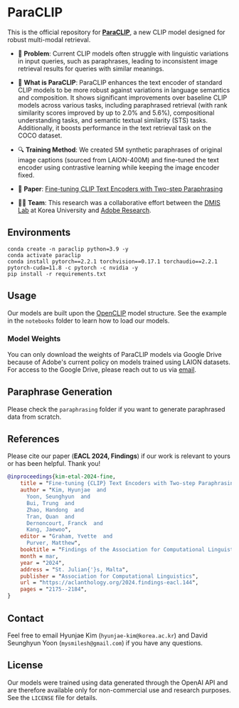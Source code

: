 # ParaCLIP

This is the official repository for [**ParaCLIP**](https://aclanthology.org/2024.findings-eacl.144/), a new CLIP model designed for robust multi-modal retrieval.

* 🤔 **Problem**: Current CLIP models often struggle with linguistic variations in input queries, such as paraphrases, leading to inconsistent image retrieval results for queries with similar meanings.

* 🚀 **What is ParaCLIP**: ParaCLIP enhances the text encoder of standard CLIP models to be more robust against variations in language semantics and composition. It shows significant improvements over baseline CLIP models across various tasks, including paraphrased retrieval (with rank similarity scores improved by up to 2.0% and 5.6%), compositional understanding tasks, and semantic textual similarity (STS) tasks. Additionally, it boosts performance in the text retrieval task on the COCO dataset.

* 🔍 **Training Method**: We created 5M synthetic paraphrases of original image captions (sourced from LAION-400M) and fine-tuned the text encoder using contrastive learning while keeping the image encoder fixed.

* 📄 **Paper**: [Fine-tuning CLIP Text Encoders with Two-step Paraphrasing
](https://aclanthology.org/2024.findings-eacl.144/)

* 👨‍💻 **Team**: This research was a collaborative effort between the [DMIS Lab](https://dmis.korea.ac.kr/) at Korea University and [Adobe Research](https://research.adobe.com/).

## Environments

```
conda create -n paraclip python=3.9 -y
conda activate paraclip
conda install pytorch==2.2.1 torchvision==0.17.1 torchaudio==2.2.1 pytorch-cuda=11.8 -c pytorch -c nvidia -y
pip install -r requirements.txt
```

## Usage
Our models are built upon the [OpenCLIP]([https://2022.emnlp.org/](https://github.com/mlfoundations/open_clip)) model structure. See the example in the `notebooks` folder to learn how to load our models.

### Model Weights
You can only download the weights of ParaCLIP models via Google Drive because of Adobe's current policy on models trained using LAION datasets. For access to the Google Drive, please reach out to us via [email](#contact).

## Paraphrase Generation
Please check the `paraphrasing` folder if you want to generate paraphrased data from scratch.

## References

Please cite our paper (**EACL 2024, Findings**) if our work is relevant to yours or has been helpful. Thank you!

```bibtex
@inproceedings{kim-etal-2024-fine,
    title = "Fine-tuning {CLIP} Text Encoders with Two-step Paraphrasing",
    author = "Kim, Hyunjae  and
      Yoon, Seunghyun  and
      Bui, Trung  and
      Zhao, Handong  and
      Tran, Quan  and
      Dernoncourt, Franck  and
      Kang, Jaewoo",
    editor = "Graham, Yvette  and
      Purver, Matthew",
    booktitle = "Findings of the Association for Computational Linguistics: EACL 2024",
    month = mar,
    year = "2024",
    address = "St. Julian{'}s, Malta",
    publisher = "Association for Computational Linguistics",
    url = "https://aclanthology.org/2024.findings-eacl.144",
    pages = "2175--2184",
}
```

## Contact

Feel free to email Hyunjae Kim (`hyunjae-kim@korea.ac.kr`) and David Seunghyun Yoon (`mysmilesh@gmail.com`) if you have any questions.

## License

Our models were trained using data generated through the OpenAI API and are therefore available only for non-commercial use and research purposes. See the `LICENSE` file for details.
